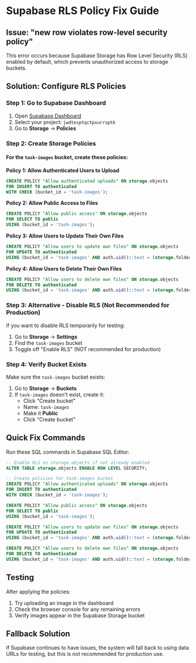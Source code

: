 # Supabase RLS Policy Fix Guide

## Issue: "new row violates row-level security policy"

This error occurs because Supabase Storage has Row Level Security (RLS) enabled by default, which prevents unauthorized access to storage buckets.

## Solution: Configure RLS Policies

### Step 1: Go to Supabase Dashboard
1. Open [Supabase Dashboard](https://supabase.com/dashboard)
2. Select your project: `jwdtesptqctpxurrsptb`
3. Go to **Storage** → **Policies**

### Step 2: Create Storage Policies

#### For the `task-images` bucket, create these policies:

**Policy 1: Allow Authenticated Users to Upload**
```sql
CREATE POLICY "Allow authenticated uploads" ON storage.objects
FOR INSERT TO authenticated
WITH CHECK (bucket_id = 'task-images');
```

**Policy 2: Allow Public Access to Files**
```sql
CREATE POLICY "Allow public access" ON storage.objects
FOR SELECT TO public
USING (bucket_id = 'task-images');
```

**Policy 3: Allow Users to Update Their Own Files**
```sql
CREATE POLICY "Allow users to update own files" ON storage.objects
FOR UPDATE TO authenticated
USING (bucket_id = 'task-images' AND auth.uid()::text = (storage.foldername(name))[2]);
```

**Policy 4: Allow Users to Delete Their Own Files**
```sql
CREATE POLICY "Allow users to delete own files" ON storage.objects
FOR DELETE TO authenticated
USING (bucket_id = 'task-images' AND auth.uid()::text = (storage.foldername(name))[2]);
```

### Step 3: Alternative - Disable RLS (Not Recommended for Production)

If you want to disable RLS temporarily for testing:

1. Go to **Storage** → **Settings**
2. Find the `task-images` bucket
3. Toggle off "Enable RLS" (NOT recommended for production)

### Step 4: Verify Bucket Exists

Make sure the `task-images` bucket exists:
1. Go to **Storage** → **Buckets**
2. If `task-images` doesn't exist, create it:
   - Click "Create bucket"
   - Name: `task-images`
   - Make it **Public**
   - Click "Create bucket"

## Quick Fix Commands

Run these SQL commands in Supabase SQL Editor:

```sql
-- Enable RLS on storage.objects if not already enabled
ALTER TABLE storage.objects ENABLE ROW LEVEL SECURITY;

-- Create policies for task-images bucket
CREATE POLICY "Allow authenticated uploads" ON storage.objects
FOR INSERT TO authenticated
WITH CHECK (bucket_id = 'task-images');

CREATE POLICY "Allow public access" ON storage.objects
FOR SELECT TO public
USING (bucket_id = 'task-images');

CREATE POLICY "Allow users to update own files" ON storage.objects
FOR UPDATE TO authenticated
USING (bucket_id = 'task-images' AND auth.uid()::text = (storage.foldername(name))[2]);

CREATE POLICY "Allow users to delete own files" ON storage.objects
FOR DELETE TO authenticated
USING (bucket_id = 'task-images' AND auth.uid()::text = (storage.foldername(name))[2]);
```

## Testing

After applying the policies:
1. Try uploading an image in the dashboard
2. Check the browser console for any remaining errors
3. Verify images appear in the Supabase Storage bucket

## Fallback Solution

If Supabase continues to have issues, the system will fall back to using data URLs for testing, but this is not recommended for production use.


